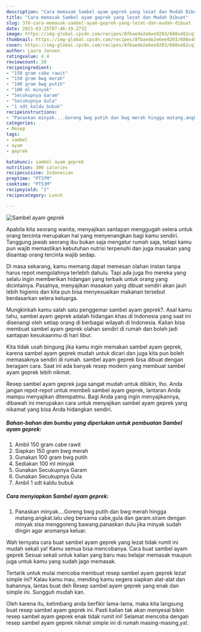 ```yaml
---
description: "Cara memasak Sambel ayam geprek yang lezat dan Mudah Dibuat"
title: "Cara memasak Sambel ayam geprek yang lezat dan Mudah Dibuat"
slug: 376-cara-memasak-sambel-ayam-geprek-yang-lezat-dan-mudah-dibuat
date: 2021-03-25T07:46:19.273Z
image: https://img-global.cpcdn.com/recipes/8fbaede2e6ee9203/680x482cq70/sambel-ayam-geprek-foto-resep-utama.jpg
thumbnail: https://img-global.cpcdn.com/recipes/8fbaede2e6ee9203/680x482cq70/sambel-ayam-geprek-foto-resep-utama.jpg
cover: https://img-global.cpcdn.com/recipes/8fbaede2e6ee9203/680x482cq70/sambel-ayam-geprek-foto-resep-utama.jpg
author: Laura Jensen
ratingvalue: 4.4
reviewcount: 10
recipeingredient:
- "150 gram cabe rawit"
- "150 gram bwg merah"
- "100 gram bwg putih"
- "100 ml minyak"
- "Secukupnya Garam"
- "Secukupnya Gula"
- "1 sdt kaldu bubuk"
recipeinstructions:
- "Panaskan minyak....Goreng bwg putih dan bwg merah hingga matang.angkat.lalu uleg bersama cabe,gula dan garam.siram dengan minyak sisa menggoreng bawang.panaskan dulu jika minyak sudah dingin agar aromanya keluar."
categories:
- Resep
tags:
- sambel
- ayam
- geprek

katakunci: sambel ayam geprek 
nutrition: 300 calories
recipecuisine: Indonesian
preptime: "PT37M"
cooktime: "PT53M"
recipeyield: "2"
recipecategory: Lunch

---
```



![Sambel ayam geprek](https://img-global.cpcdn.com/recipes/8fbaede2e6ee9203/680x482cq70/sambel-ayam-geprek-foto-resep-utama.jpg)

Apabila kita seorang wanita, menyajikan santapan menggugah selera untuk orang tercinta merupakan hal yang menyenangkan bagi kamu sendiri. Tanggung jawab seorang ibu bukan saja mengatur rumah saja, tetapi kamu pun wajib memastikan kebutuhan nutrisi terpenuhi dan juga masakan yang disantap orang tercinta wajib sedap.

Di masa  sekarang, kamu memang dapat memesan olahan instan tanpa harus repot mengolahnya terlebih dahulu. Tapi ada juga lho mereka yang selalu ingin memberikan hidangan yang terbaik untuk orang yang dicintainya. Pasalnya, menyajikan masakan yang dibuat sendiri akan jauh lebih higienis dan kita pun bisa menyesuaikan makanan tersebut berdasarkan selera keluarga. 



Mungkinkah kamu salah satu penggemar sambel ayam geprek?. Asal kamu tahu, sambel ayam geprek adalah hidangan khas di Indonesia yang saat ini disenangi oleh setiap orang di berbagai wilayah di Indonesia. Kalian bisa membuat sambel ayam geprek olahan sendiri di rumah dan boleh jadi santapan kesukaanmu di hari libur.

Kita tidak usah bingung jika kamu ingin memakan sambel ayam geprek, karena sambel ayam geprek mudah untuk dicari dan juga kita pun boleh memasaknya sendiri di rumah. sambel ayam geprek bisa dibuat dengan beragam cara. Saat ini ada banyak resep modern yang membuat sambel ayam geprek lebih nikmat.

Resep sambel ayam geprek juga sangat mudah untuk dibikin, lho. Anda jangan repot-repot untuk membeli sambel ayam geprek, lantaran Anda mampu menyajikan ditempatmu. Bagi Anda yang ingin menyajikannya, dibawah ini merupakan cara untuk menyajikan sambel ayam geprek yang nikamat yang bisa Anda hidangkan sendiri.

<!--inarticleads1-->

##### Bahan-bahan dan bumbu yang diperlukan untuk pembuatan Sambel ayam geprek:

1. Ambil 150 gram cabe rawit
1. Siapkan 150 gram bwg merah
1. Gunakan 100 gram bwg putih
1. Sediakan 100 ml minyak
1. Gunakan Secukupnya Garam
1. Gunakan Secukupnya Gula
1. Ambil 1 sdt kaldu bubuk




<!--inarticleads2-->

##### Cara menyiapkan Sambel ayam geprek:

1. Panaskan minyak....Goreng bwg putih dan bwg merah hingga matang.angkat.lalu uleg bersama cabe,gula dan garam.siram dengan minyak sisa menggoreng bawang.panaskan dulu jika minyak sudah dingin agar aromanya keluar.




Wah ternyata cara buat sambel ayam geprek yang lezat tidak rumit ini mudah sekali ya! Kamu semua bisa mencobanya. Cara buat sambel ayam geprek Sesuai sekali untuk kalian yang baru mau belajar memasak maupun juga untuk kamu yang sudah jago memasak.

Tertarik untuk mulai mencoba membuat resep sambel ayam geprek lezat simple ini? Kalau kamu mau, mending kamu segera siapkan alat-alat dan bahannya, lantas buat deh Resep sambel ayam geprek yang enak dan simple ini. Sungguh mudah kan. 

Oleh karena itu, ketimbang anda berfikir lama-lama, maka kita langsung buat resep sambel ayam geprek ini. Pasti kalian tak akan menyesal bikin resep sambel ayam geprek enak tidak rumit ini! Selamat mencoba dengan resep sambel ayam geprek nikmat simple ini di rumah masing-masing,ya!.

